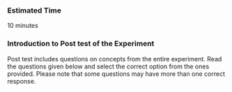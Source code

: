 ### Estimated Time

10 minutes
### Introduction to Post test of the Experiment

Post test includes questions on concepts from the entire experiment. Read the questions given below and select the correct option from the ones provided. Please note that some questions may have more than one correct response.

